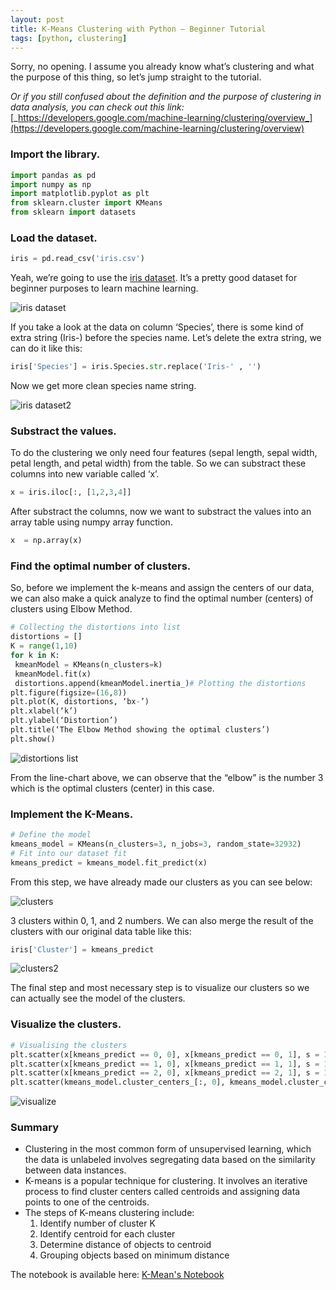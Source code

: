 ```yaml
---
layout: post
title: K-Means Clustering with Python — Beginner Tutorial
tags: [python, clustering]
---
```

Sorry, no opening. I assume you already know what’s clustering and what the purpose of this thing, so let’s jump straight to the tutorial.

_Or if you still confused about the definition and the purpose of clustering in data analysis, you can check out this link:_ [_https://developers.google.com/machine-learning/clustering/overview_](https://developers.google.com/machine-learning/clustering/overview)

### Import the library.

```python
import pandas as pd  
import numpy as np  
import matplotlib.pyplot as plt  
from sklearn.cluster import KMeans  
from sklearn import datasets
```

### Load the dataset.

```python
iris = pd.read_csv('iris.csv')
```

Yeah, we’re going to use the  [iris dataset](https://www.kaggle.com/uciml/iris#). It’s a pretty good dataset for beginner purposes to learn machine learning.

![iris dataset](https://miro.medium.com/max/900/1*1bR2Yry8b2R_3DUj-a0nyA.png)

If you take a look at the data on column ‘Species’, there is some kind of extra string (Iris-) before the species name. Let’s delete the extra string, we can do it like this:

```python
iris['Species'] = iris.Species.str.replace('Iris-' , '') 
```

Now we get more clean species name string.

![iris dataset2](https://miro.medium.com/max/900/1*1bR2Yry8b2R_3DUj-a0nyA.png)

### Substract the values.

To do the clustering we only need four features (sepal length, sepal width, petal length, and petal width) from the table. So we can substract these columns into new variable called ‘x’.

```python
x = iris.iloc[:, [1,2,3,4]]
```

After substract the columns, now we want to substract the values into an array table using numpy array function.

```python
x  = np.array(x)
```

### Find the optimal number of clusters.

So, before we implement the k-means and assign the centers of our data, we can also make a quick analyze to find the optimal number (centers) of clusters using Elbow Method.

```python
# Collecting the distortions into list  
distortions = []  
K = range(1,10)  
for k in K:  
 kmeanModel = KMeans(n_clusters=k)  
 kmeanModel.fit(x)  
 distortions.append(kmeanModel.inertia_)# Plotting the distortions  
plt.figure(figsize=(16,8))  
plt.plot(K, distortions, ‘bx-’)  
plt.xlabel(‘k’)  
plt.ylabel(‘Distortion’)  
plt.title(‘The Elbow Method showing the optimal clusters’)  
plt.show()
```

![distortions list](https://miro.medium.com/max/900/1*-HzAyJ82EBieTLd6XE7bMQ.png)

From the line-chart above, we can observe that the “elbow” is the number 3 which is the optimal clusters (center) in this case.

### Implement the K-Means.

```python
# Define the model  
kmeans_model = KMeans(n_clusters=3, n_jobs=3, random_state=32932)  
# Fit into our dataset fit  
kmeans_predict = kmeans_model.fit_predict(x)
```

From this step, we have already made our clusters as you can see below:

![clusters](https://miro.medium.com/max/900/1*z0r3MTdJ-5uk_mCeeuZqkA.png)

3 clusters within 0, 1, and 2 numbers. We can also merge the result of the clusters with our original data table like this:

```python
iris['Cluster'] = kmeans_predict
```

![clusters2](https://miro.medium.com/max/900/1*mminLCAV8ywudQ-ddqpS8g.png)

The final step and most necessary step is to visualize our clusters so we can actually see the model of the clusters.

### Visualize the clusters.

```python
# Visualising the clusters  
plt.scatter(x[kmeans_predict == 0, 0], x[kmeans_predict == 0, 1], s = 100, c = ‘red’, label = ‘Setosa’)  
plt.scatter(x[kmeans_predict == 1, 0], x[kmeans_predict == 1, 1], s = 100, c = ‘blue’, label = ‘Versicolour’)  
plt.scatter(x[kmeans_predict == 2, 0], x[kmeans_predict == 2, 1], s = 100, c = ‘green’, label = ‘Virginica’)# Plotting the centroids of the clusters  
plt.scatter(kmeans_model.cluster_centers_[:, 0], kmeans_model.cluster_centers_[:,1], s = 100, c = ‘yellow’, label = ‘Centroids’)plt.legend()
```

![visualize](https://miro.medium.com/max/900/1*ZQkh8ehwKwuoH_sA3DCS_g.png)

### Summary
-   Clustering in the most common form of unsupervised learning, which the data is unlabeled involves segregating data based on the similarity between data instances.
-   K-means is a popular technique for clustering. It involves an iterative process to find cluster centers called centroids and assigning data points to one of the centroids.
-   The steps of K-means clustering include:  
    1. Identify number of cluster K  
    2. Identify centroid for each cluster  
    3. Determine distance of objects to centroid  
    4. Grouping objects based on minimum distance
    
The notebook is available here: [K-Mean's Notebook](https://notebooks.gesis.org/binder/v2/gh/jerichosiahaya/my-notebooks/64131fa240144e991ce89b335649b1834b46ceb9?filepath=k-means%20clustering%20using%20iris%20dataset%2FClustering%20using%20Iris%20dataset.ipynb)
 
